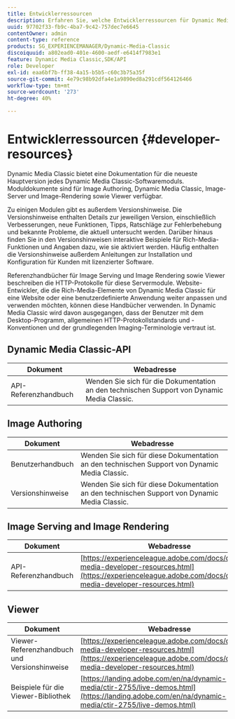 ```yaml
---
title: Entwicklerressourcen
description: Erfahren Sie, welche Entwicklerressourcen für Dynamic Media verfügbar sind.
uuid: 97702f33-fb9c-4ba7-9c42-757dec7e6645
contentOwner: admin
content-type: reference
products: SG_EXPERIENCEMANAGER/Dynamic-Media-Classic
discoiquuid: a802ead0-401e-4600-aedf-e6414f7983e1
feature: Dynamic Media Classic,SDK/API
role: Developer
exl-id: eaa6bf7b-ff38-4a15-b5b5-c60c3b75a35f
source-git-commit: 4e79c98b92dfa4e1a9890ed8a291cdf564126466
workflow-type: tm+mt
source-wordcount: '273'
ht-degree: 40%

---
```


# Entwicklerressourcen {#developer-resources}

Dynamic Media Classic bietet eine Dokumentation für die neueste Hauptversion jedes Dynamic Media Classic-Softwaremoduls. Moduldokumente sind für Image Authoring, Dynamic Media Classic, Image-Server und Image-Rendering sowie Viewer verfügbar.

Zu einigen Modulen gibt es außerdem Versionshinweise. Die Versionshinweise enthalten Details zur jeweiligen Version, einschließlich Verbesserungen, neue Funktionen, Tipps, Ratschläge zur Fehlerbehebung und bekannte Probleme, die aktuell untersucht werden. Darüber hinaus finden Sie in den Versionshinweisen interaktive Beispiele für Rich-Media-Funktionen und Angaben dazu, wie sie aktiviert werden. Häufig enthalten die Versionshinweise außerdem Anleitungen zur Installation und Konfiguration für Kunden mit lizenzierter Software.

Referenzhandbücher für Image Serving und Image Rendering sowie Viewer beschreiben die HTTP-Protokolle für diese Servermodule. Website-Entwickler, die die Rich-Media-Elemente von Dynamic Media Classic für eine Website oder eine benutzerdefinierte Anwendung weiter anpassen und verwenden möchten, können diese Handbücher verwenden. In Dynamic Media Classic wird davon ausgegangen, dass der Benutzer mit dem Desktop-Programm, allgemeinen HTTP-Protokollstandards und -Konventionen und der grundlegenden Imaging-Terminologie vertraut ist.


## Dynamic Media Classic-API

| Dokument | Webadresse |
|--- |--- |
| API-Referenzhandbuch | Wenden Sie sich für die Dokumentation an den technischen Support von Dynamic Media Classic. |

## Image Authoring

| Dokument | Webadresse |
|--- |--- |
| Benutzerhandbuch | Wenden Sie sich für diese Dokumentation an den technischen Support von Dynamic Media Classic. |
| Versionshinweise | Wenden Sie sich für diese Dokumentation an den technischen Support von Dynamic Media Classic. |

## Image Serving and Image Rendering

| Dokument | Webadresse |
|--- |--- |
| API-Referenzhandbuch | [https://experienceleague.adobe.com/docs/dynamic-media-developer-resources.html](https://experienceleague.adobe.com/docs/dynamic-media-developer-resources.html) |

## Viewer

| Dokument | Webadresse |
|--- |--- |
| Viewer-Referenzhandbuch und Versionshinweise | [https://experienceleague.adobe.com/docs/dynamic-media-developer-resources.html](https://experienceleague.adobe.com/docs/dynamic-media-developer-resources.html) |
| Beispiele für die Viewer-Bibliothek | [https://landing.adobe.com/en/na/dynamic-media/ctir-2755/live-demos.html](https://landing.adobe.com/en/na/dynamic-media/ctir-2755/live-demos.html) |


<!-- 

**Web-to-Print**

|Document|Web address|
|--- |--- |
|Reference Guide|[https://www.adobe.com/go/learn_s7_webtoprint_en](https://www.adobe.com/go/learn_s7_webtoprint_en)| 

-->
